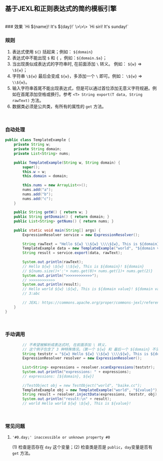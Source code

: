 ## 基于JEXL和正则表达式的简约模板引擎
<br/>
### 效果
`Hi ${name}! It's ${day}!`  \>\>\>  `Hi siri! It's sunday!`
<br/>

### 规则

  1. 表达式使用 `${}` 括起来；例如： `${domain}`
  2. 表达式中不能出现 `$` 和 `{` ，例如：`${domain.$a}`；
  3. 当出现类似成表达式的字符串时, 在前面添加 `\` 转义。 例如： `${w}` => `\${w}`；
  4. 字符串 `\${w}` 最后会变成 `${w}`，多添加一个 `\` 即可。例如： `\${w}` => `\\${w}`。
  5. 输入字符串首尾不能出现表达式，但是可以通过首位添加无意义字符规避。例如在首尾添加空格或换行。参考 `<T> String export(T data, String rawText)` 方法。
  5. 数据类必须是公共类，有所有的属性的 `get` 方法。

<br/>

### 自动处理

```java
public class TemplateExample {
	private String w;
	private String domain;
	private List<String> nums;
	
	public TemplateExample(String w, String domain) {
		super();
		this.w = w;
		this.domain = domain;
		
		this.nums = new ArrayList<>();
		nums.add("a");
		nums.add("b");
		nums.add("c");
	}
	
	public String getW() { return w; }
	public String getDomain() { return domain; }
	public List<String> getNums() { return nums; }
	
	public static void main(String[] args) {
		ExpressionResolver service = new ExpressionResolver();
		
		String rawText = "Hello ${w} \\${w} \\\\${w}, This is ${domain}! ${domain}\n${nums.size()+':'+ nums.get(0)+ nums.get(1)+ nums.get(2)}";
		TemplateExample data = new TemplateExample("world", "${domain value}");
		String result = service.export(data, rawText);
		
		System.out.println(rawText);
		// Hello ${w} \${w} \\${w}, This is ${domain}! ${domain}
		// ${nums.size()+':'+ nums.get(0)+ nums.get(1)+ nums.get(2)}
		System.out.println(">>>>>>>>>>>>");
		// >>>>>>>>>>>>
		System.out.println(result);
		// Hello world ${w} \${w}, This is ${domain value}! ${domain value}
		// 3:abc
		
		// JEXL: https://commons.apache.org/proper/commons-jexl/reference/syntax.html
	}
}
```

<br/>

### 手动调用

```java
		// 不希望被解析成表达式时, 在前面添加 \ 转义，
		// 这个例子包含了 3 种特殊情况。（第一个 ${w} 和 最后一个 ${domain} 不见了）
		String teststr = "${w} Hello ${w} \\${w} \\\\${w}, This is ${domain}! ${domain}";
		ExpressionResolver resolver = new ExpressionResolver();
		
		List<String> expressions = resolver.scanExpressions(teststr);
		System.out.println("expressions: " + expressions);
		// expressions: [${domain}, ${w}]
		
        //TestObject obj = new TestObject("world", "baike.cc");
		TemplateExample obj = new TemplateExample("world", "${value}");
		String result = resolver.injectData(expressions, teststr, obj);
		System.out.println("result:\n" + result);
		// world Hello world ${w} \${w}, This is ${value}! 
```

<br/>

### 常见问题

1. `'#0.day;' inaccessible or unknown property #0`

   (1) 检查是否存在 `day` 这个变量；(2) 检查类是否是 `public`，`day`变量是否有 `get` 方法。
